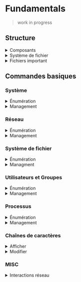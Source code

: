 # Fundamentals
> work in progress

## Structure
<details><summary>Composants</summary>

| Composant | Description | Exemple |
|-|-|-|
| Bootloader | Programme qui charge le noyau du système. | GRUB |
| Kernel | Noyau du système. | Linux |
| Daemons | Processus en arrière-plan. | `sshd`, `httpd` |
| Shell | Interface en ligne de commande. | `bash`, `zsh` |
| Graphics Server | Serveur graphique. | Xorg, Wayland |
| Window Manager | Gestionnaire de fenêtres. | xfce, GNOME |
| Utilities | Applications et outils. | `ls`, `ps` |
</details>
<details><summary>Système de fichier</summary>

| Répertoire | Description |
|-|-|
| `/` | Contient tous les autres répertoires. |
| `/boot` | Fichiers nécessaires au démarrage du système. |
| `/dev` | Fichiers représentant les périphériques. |
| `/sys` | Informations sur le système. |
| `/proc` | Informations sur les processus en cours. |
| `/etc` | Fichiers de configuration. |
| `/var` | Fichiers de données variables. |
| `/run` | Fichiers relatifs à l'exécution du système. |
| `/usr` | Applications et les fichiers partagés. |
| `/lib` | Bibliothèques partagées. |
| `/bin` | Binaires essentielles. |
| `/sbin` | Binaires essentielles à l'administration du système. |
| `/opt` | Logiciels optionnels. |
| `/home` | Répertoires personnels des utilisateurs. |
| `/root` | Répertoire personnel de l'utilisateur root. |
| `/srv` | Données des services fournis par le système. |
| `/tmp` | Fichiers temporaires. |
| `/mnt` | Points de montage temporaires. |
| `/media` | Points de montage pour les supports amovibles. |
</details>
<details><summary>Fichiers important</summary>

| Chemin | Description |
|-|-|
| `/etc/passwd` | Informations sur les utilisateurs. |
| `/etc/shadow` | Mots de passe des utilisateurs. |
| `/etc/group` | Informations sur les groupes. |
| `/etc/sudoers` | Configuration de sudo. |
| `/etc/hosts` | Fichier de résolution de noms. |
| `/etc/resolv.conf` | Configuration des serveurs DNS. |
| `/etc/fstab` | Configuration des points de montage. |
| `/etc/crontab` | Configuration des tâches planifiées. |
| `/etc/ssh/sshd_config` | Configuration du serveur SSH. |
| `/etc/host.allow` | Configuration des accès autorisés. |
| `/etc/host.deny` | Configuration des accès refusés. |
</details>

## Commandes basiques

### Système
<details><summary>Énumération</summary>

| Commande | Description | Exemple |
|-|-|-|
| `env` | Informations sur l'environnement. | `env` |
| `uname` | Informations sur le système. | `uname -a` |
| `hostname` | Nom d'hôte du système. | `hostname` |
| `service` | Informations sur les services. | `service --status-all` |
| `systemctl` | Informations sur les services. | `systemctl` |
| `cron` | Informations sur les tâches planifiées. | `crontab -l` |
| `mount` | Informations sur les points de montage. | `mount` |
| `fdisk` | Informations sur les partitions. | `fdisk -l` |
| `lsof` | Informations sur les fichiers ouverts. | `lsof` |
| `lsblk` | Informations sur les périphériques de stockage. | `lsblk` |
| `lsusb` | Informations sur les périphériques USB. | `lsusb` |
| `lspci` | Informations sur les périphériques PCI. | `lspci` |
| `journalctl` | Informations sur les logs. | `journalctl` |
</details>
<details><summary>Management</summary>

| Commande | Description | Exemple |
|-|-|-|
| `export` | Définit une variable d'environnement. | `export VAR=value` |
| `unset` | Supprime une variable d'environnement. | `unset VAR` |
| `service` | Gestion des services. | `man service` |
| `systemctl` | Gestion des services. | `man systemctl` |
| `cron` | Gestion des tâches planifiées. | `crontab -h` |
| `mount` | Montage de périphériques. | `mount /dev/sda1 /mnt` |
| `fdisk` | Gestion des partitions. | `fdisk -h` |
| `reboot` | Redémarre le système. | `reboot` |
| `shutdown` | Éteint le système. | `shutdown -h now` |
| `rsync` | File backup | `rsync -h` |
</details>

### Réseau
<details><summary>Énumération</summary>

| Commande | Description | Exemple |
|-|-|-|
| `ip` | Informations sur les interfaces réseau. | `ip a` |
| `ifconfig` | Informations sur les interfaces réseau. | `ifconfig` |
| `iptables` | Informations sur les règles de pare-feu. | `iptables -L` |
| `ufw` | Informations sur les règles de pare-feu. | `ufw status` |
| `route` | informations sur les routes. | `route` |
| `netstat` | Informations sur les connexions réseau. | `netstat -tulpen` |
| `ss` | Informations sur les connexions réseau. | `ss -tulpen` |
</details>
<details><summary>Management</summary>

| Commande | Description | Exemple |
|-|-|-|
| `ip` | Gestion des interfaces réseau. | `ip -h` |
| `ifconfig` | Gestion des interfaces réseau. | `ifconfig -h` |
| `iptables` | Gestion des règles de pare-feu. | `iptables -h` |
| `ufw` | Gestion des règles de pare-feu. | `ufw -h` |
| `route` | Gestion des routes. | `route -h` |
</details>

### Système de fichier
<details><summary>Énumération</summary>

| Commande | Description | Exemple |
|-|-|-|
| `pwd` | Affiche le répertoire courant. | `pwd` |
| `ls` | Liste les fichiers et répertoires. | `ls -la` |
| `tree` | Affiche l'arborescence des fichiers. | `tree` |
| `locate` | Recherche des fichiers. | `locate file` |
| `find` | Recherche des fichiers. | `find / -name exemple` |
| `whereis` | Affiche le chemin d'accès d'une commande. | `whereis ls` |
| `cat` | Affiche le contenu d'un fichier. | `cat file` |
| `diff` | Compare deux fichiers. | `diff file1 file2` |
</details>
<details><summary>Managment</summary>

| Commande | Description | Exemple |
|-|-|-|
| `cd` | Change le répertoire courant. | `cd /path` |
| `mkdir` | Crée un répertoire. | `mkdir dir` |
| `touch` | Crée un fichier. | `touch file` |
| `rm` | Supprime des fichiers ou répertoires. | `rm -rf /` |
| `mv` | Déplace ou renomme des fichiers ou répertoires. | `mv file1 file2` |
| `cp` | Copie des fichiers ou répertoires. | `cp file1 file2` |
| `ln` | Crée des liens symboliques ou physiques. | `ln -s file link` |
| `chmod` | Modifie les permissions d'un fichier. | `chmod 777 file` |
| `chown` | Modifie le propriétaire d'un fichier. | `chown -R user:group dir` |
</details>

### Utilisateurs et Groupes
<details><summary>Énumération</summary>

| Commande | Description | Exemple |
|-|-|-|
| `id` | Identité de l'utilisateur. | `id` |
| `groups` | Groupes de l'utilisateur. | `groups` |
| `sudo -l` | Droits sudo de l'utilisateur. | `sudo -l` |
| `who` | Informations sur les utilisateurs connectés. | `who` |
</details>
<details><summary>Management</summary>

| Commande | Description | Exemple |
|-|-|-|
| `useradd` | Crée un utilisateur. | `useradd -m -s /bin/bash user` |
| `userdel` | Supprime un utilisateur. | `userdel user` |
| `usermod` | Modifie un utilisateur. | `usermod -aG sudo user` |
| `passwd` | Modifie le mot de passe d'un utilisateur. | `passwd user` |
| `addgroup` | Crée un groupe. | `addgroup group` |
| `delgroup` | Supprime un groupe. | `delgroup group` |
</details>

### Processus
<details><summary>Énumération</summary>

| Commande | Description | Exemple |
|-|-|-|
| `ps` | Informations sur les processus en cours. | `ps aux` |
| `strace` | Trace les appels systèmes faits par un processus. | `strace -p 1` |
| `ltrace` | Trace les appels de bibliothèques faits par un processus. | `ltrace -p 1` |
</details>
<details><summary>Management</summary>

| Commande | Description | Exemple |
|-|-|-|
| `kill` | Envoie un signal à un processus. | `kill -9 1234` |
| `fg` | Met un processus en avant-plan. | `fg` |
| `bg` | Met un processus en arrière-plan. | `bg` |
| `jobs` | Liste les processus en arrière-plan. | `jobs` |
</details>

### Chaînes de caractères
<details><summary>Afficher</summary>

| Commande | Description | Exemple |
|-|-|-|
| `less` | Affiche une chaîne de caractères dans une interface interactive. | `less file` |
| `more` | Affiche une chaîne de caractères petit à petit. | `more file` |
| `head` | Affiche les premières lignes d'une chaîne de caractères. | `head file` |
| `tail` | Affiche les dernières lignes d'une chaîne de caractères. | `tail file` |
| `wc` | Compte les mots, lignes et caractères d'une chaîne de caractères. | `wc file` |
</details>
<details><summary>Modifier</summary>

| Commande | Description | Exemple |
|-|-|-|
| `grep` | Recherche un motif dans une chaîne de caractères. | `grep pattern file` |
| `awk` | Manipule une chaîne de caractères. | `awk '{print $1}' file` |
| `sed` | Manipule une chaîne de caractères. | `sed 's/pattern/replacement/g' file` |
| `tr` | Remplace des caractères dans une chaîne de caractères.. | `tr 'a' 'b'` |
| `cut` | Coupe certaines parties d'une chaîne de caractères. | `cut -d: -f1 file` |
| `uniq` | Supprime les lignes en double d'une chaîne de caractères. | `uniq file` |
| `sort` | Trie une chaîne de caractères. | `sort file` |
</details>

### MISC
<details><summary>Interactions réseau</summary>

| Commande | Description | Exemple |
|-|-|-|
| `ping` | Test de connectivité. | `ping google.com` |
| `traceroute` | Affiche le chemin pris par les paquets. | `traceroute google.com` |
| `curl` | Affiche une ressource web. | `curl google.com` |
| `wget` | Télécharge une ressource web. | `wget google.com` |
| `nc` | Outil de communication réseau. | `nc -vlnp 4242` |
| `ssh` | Connexion SSH. | `ssh user@host` |
| `scp` | Transfert de fichiers SSH. | `scp user@host:/path dst` |
</details>
